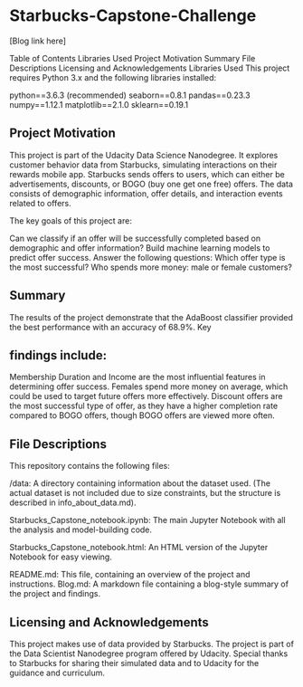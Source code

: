
# Starbucks-Capstone-Challenge
[Blog link here]

Table of Contents
Libraries Used
Project Motivation
Summary
File Descriptions
Licensing and Acknowledgements
Libraries Used
This project requires Python 3.x and the following libraries installed:

python==3.6.3 (recommended)
seaborn==0.8.1
pandas==0.23.3
numpy==1.12.1
matplotlib==2.1.0
sklearn==0.19.1

## Project Motivation
This project is part of the Udacity Data Science Nanodegree. It explores customer behavior data from Starbucks, simulating interactions on their rewards mobile app. Starbucks sends offers to users, which can either be advertisements, discounts, or BOGO (buy one get one free) offers. The data consists of demographic information, offer details, and interaction events related to offers.

The key goals of this project are:

Can we classify if an offer will be successfully completed based on demographic and offer information?
Build machine learning models to predict offer success.
Answer the following questions:
Which offer type is the most successful?
Who spends more money: male or female customers?

## Summary
The results of the project demonstrate that the AdaBoost classifier provided the best performance with an accuracy of 68.9%. Key 

## findings include:

Membership Duration and Income are the most influential features in determining offer success.
Females spend more money on average, which could be used to target future offers more effectively.
Discount offers are the most successful type of offer, as they have a higher completion rate compared to BOGO offers, though BOGO offers are viewed more often.

## File Descriptions
This repository contains the following files:

/data: A directory containing information about the dataset used. (The actual dataset is not included due to size constraints, but the structure is described in info_about_data.md).

Starbucks_Capstone_notebook.ipynb: The main Jupyter Notebook with all the analysis and model-building code.

Starbucks_Capstone_notebook.html: An HTML version of the Jupyter Notebook for easy viewing.

README.md: This file, containing an overview of the project and instructions.
Blog.md: A markdown file containing a blog-style summary of the project and findings.

## Licensing and Acknowledgements
This project makes use of data provided by Starbucks. The project is part of the Data Scientist Nanodegree program offered by Udacity. Special thanks to Starbucks for sharing their simulated data and to Udacity for the guidance and curriculum.

